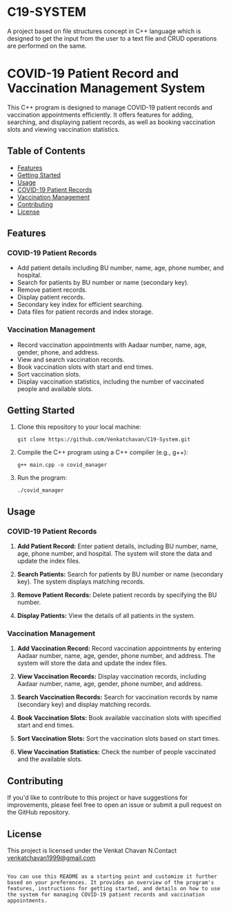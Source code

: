 # C19-SYSTEM
A project based on file structures concept in C++ language which is  designed to get the input from the user to a text file and CRUD  operations are performed on the same. 
# COVID-19 Patient Record and Vaccination Management System

This C++ program is designed to manage COVID-19 patient records and vaccination appointments efficiently. It offers features for adding, searching, and displaying patient records, as well as booking vaccination slots and viewing vaccination statistics.

## Table of Contents

- [Features](#features)
- [Getting Started](#getting-started)
- [Usage](#usage)
- [COVID-19 Patient Records](#covid-19-patient-records)
- [Vaccination Management](#vaccination-management)
- [Contributing](#contributing)
- [License](#license)

## Features

### COVID-19 Patient Records

- Add patient details including BU number, name, age, phone number, and hospital.
- Search for patients by BU number or name (secondary key).
- Remove patient records.
- Display patient records.
- Secondary key index for efficient searching.
- Data files for patient records and index storage.

### Vaccination Management

- Record vaccination appointments with Aadaar number, name, age, gender, phone, and address.
- View and search vaccination records.
- Book vaccination slots with start and end times.
- Sort vaccination slots.
- Display vaccination statistics, including the number of vaccinated people and available slots.

## Getting Started

1. Clone this repository to your local machine:

   ```shell
   git clone https://github.com/Venkatchavan/C19-System.git
   ```

2. Compile the C++ program using a C++ compiler (e.g., g++):

   ```shell
   g++ main.cpp -o covid_manager
   ```

3. Run the program:

   ```shell
   ./covid_manager
   ```

## Usage

### COVID-19 Patient Records

1. **Add Patient Record:** Enter patient details, including BU number, name, age, phone number, and hospital. The system will store the data and update the index files.

2. **Search Patients:** Search for patients by BU number or name (secondary key). The system displays matching records.

3. **Remove Patient Records:** Delete patient records by specifying the BU number.

4. **Display Patients:** View the details of all patients in the system.

### Vaccination Management

1. **Add Vaccination Record:** Record vaccination appointments by entering Aadaar number, name, age, gender, phone number, and address. The system will store the data and update the index files.

2. **View Vaccination Records:** Display vaccination records, including Aadaar number, name, age, gender, phone number, and address.

3. **Search Vaccination Records:** Search for vaccination records by name (secondary key) and display matching records.

4. **Book Vaccination Slots:** Book available vaccination slots with specified start and end times.

5. **Sort Vaccination Slots:** Sort the vaccination slots based on start times.

6. **View Vaccination Statistics:** Check the number of people vaccinated and the available slots.

## Contributing

If you'd like to contribute to this project or have suggestions for improvements, please feel free to open an issue or submit a pull request on the GitHub repository.

## License

This project is licensed under the Venkat Chavan N.Contact venkatchavan1999@gmail.com 
```

You can use this README as a starting point and customize it further based on your preferences. It provides an overview of the program's features, instructions for getting started, and details on how to use the system for managing COVID-19 patient records and vaccination appointments.
